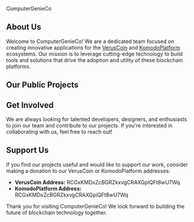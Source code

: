 ComputerGenieCo
## About Us

Welcome to ComputerGenieCo! We are a dedicated team focused on creating innovative applications for the [VerusCoin](https://veruscoin.io/) and [KomodoPlatform](https://komodoplatform.com/) ecosystems. Our mission is to leverage cutting-edge technology to build tools and solutions that drive the adoption and utility of these blockchain platforms.

## Our Public Projects
<!-- This is a hidden section and will not appear in the preview 
### VerusCoin Ecosystem
- **Project 1:** Description of the project.
- **Project 2:** Description of the project.

### KomodoPlatform Ecosystem
- **Project 1:** Description of the project.
- **Project 2:** Description of the project.
-->
## Get Involved

We are always looking for talented developers, designers, and enthusiasts to join our team and contribute to our projects. If you're interested in collaborating with us, feel free to reach out!


## Support Us

If you find our projects useful and would like to support our work, consider making a donation to our VerusCoin or KomodoPlatform addresses:

- **VerusCoin Address:** RCGxKMDxZcBGRZkxvgCRAXGpiQFt8wU7Wq
- **KomodoPlatform Address:** RCGxKMDxZcBGRZkxvgCRAXGpiQFt8wU7Wq

Thank you for visiting ComputerGenieCo! We look forward to building the future of blockchain technology together.
